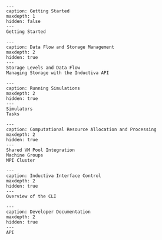
```{include} Home.md
```

```{toctree}
---
caption: Getting Started
maxdepth: 1
hidden: false
---
Getting Started
```

```{toctree}
---
caption: Data Flow and Storage Management
maxdepth: 2
hidden: true
---
Storage Levels and Data Flow
Managing Storage with the Inductiva API
```

```{toctree}
---
caption: Running Simulations
maxdepth: 2
hidden: true
---
Simulators
Tasks
```

```{toctree}
---
caption: Computational Resource Allocation and Processing
maxdepth: 2
hidden: true
---
Shared VM Pool Integration
Machine Groups
MPI Cluster
```

```{toctree}
---
caption: Inductiva Interface Control
maxdepth: 2
hidden: true
---
Overview of the CLI
```

```{toctree}
---
caption: Developer Documentation
maxdepth: 2
hidden: true
---
API
```